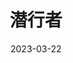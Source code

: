 ---
title: '潜行者'
date: '2023-03-22'
price: '20.00'
theaters: ['北京大学百周年纪念讲堂']
seat: ['18-3']
remark: ['原声影片・中文字幕']
---